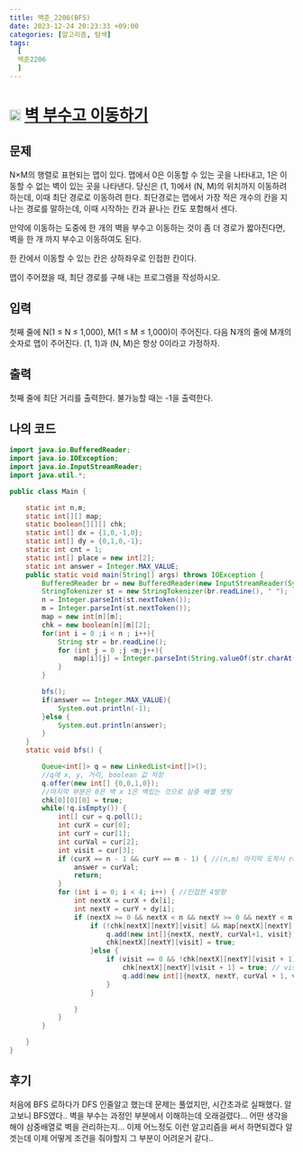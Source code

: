 ```yaml
---
title: 백준_2206(BFS)
date: 2023-12-24 20:23:33 +09:00
categories: [알고리즘, 탐색]
tags:
  [
  백준2206
  ]
---
```


# <img width="20px"  src="https://d2gd6pc034wcta.cloudfront.net/tier/13.svg" class="solvedac-tier"> [벽 부수고 이동하기](https://www.acmicpc.net/problem/2206) 



## 문제
<p>N×M의 행렬로 표현되는 맵이 있다. 맵에서 0은 이동할 수 있는 곳을 나타내고, 1은 이동할 수 없는 벽이 있는 곳을 나타낸다. 당신은 (1, 1)에서 (N, M)의 위치까지 이동하려 하는데, 이때 최단 경로로 이동하려 한다. 최단경로는 맵에서 가장 적은 개수의 칸을 지나는 경로를 말하는데, 이때 시작하는 칸과 끝나는 칸도 포함해서 센다.</p>

<p>만약에 이동하는 도중에 한 개의 벽을 부수고 이동하는 것이 좀 더 경로가 짧아진다면, 벽을 한 개 까지 부수고 이동하여도 된다.</p>

<p>한 칸에서 이동할 수 있는 칸은 상하좌우로 인접한 칸이다.</p>

<p>맵이 주어졌을 때, 최단 경로를 구해 내는 프로그램을 작성하시오.</p>

## 입력
<p>첫째 줄에 N(1 ≤ N ≤ 1,000), M(1 ≤ M ≤ 1,000)이 주어진다. 다음 N개의 줄에 M개의 숫자로 맵이 주어진다. (1, 1)과 (N, M)은 항상 0이라고 가정하자.</p>

## 출력
<p>첫째 줄에 최단 거리를 출력한다. 불가능할 때는 -1을 출력한다.</p>

## 나의 코드
```java
import java.io.BufferedReader;
import java.io.IOException;
import java.io.InputStreamReader;
import java.util.*;

public class Main {

    static int n,m;
    static int[][] map;
    static boolean[][][] chk;
    static int[] dx = {1,0,-1,0};
    static int[] dy = {0,1,0,-1};
    static int cnt = 1;
    static int[] place = new int[2];
    static int answer = Integer.MAX_VALUE;
    public static void main(String[] args) throws IOException {
        BufferedReader br = new BufferedReader(new InputStreamReader(System.in));
        StringTokenizer st = new StringTokenizer(br.readLine(), " ");
        n = Integer.parseInt(st.nextToken());
        m = Integer.parseInt(st.nextToken());
        map = new int[n][m];
        chk = new boolean[n][m][2];
        for(int i = 0 ;i < n ; i++){
            String str = br.readLine();
            for (int j = 0 ;j <m;j++){
                map[i][j] = Integer.parseInt(String.valueOf(str.charAt(j)));
            }
        }

        bfs();
        if(answer == Integer.MAX_VALUE){
            System.out.println(-1);
        }else {
            System.out.println(answer);
        }
    }
    static void bfs() {

        Queue<int[]> q = new LinkedList<int[]>();
        //q에 x, y, 거리, boolean 값 저장
        q.offer(new int[] {0,0,1,0}); 
        //마지막 부분은 0은 벽 x 1은 벽있는 것으로 삼중 배열 셋팅
        chk[0][0][0] = true;
        while(!q.isEmpty()) {
            int[] cur = q.poll();
            int curX = cur[0];
            int curY = cur[1];
            int curVal = cur[2];
            int visit = cur[3];
            if (curX == n - 1 && curY == m - 1) { //(n,m) 마지막 도착시 return
                answer = curVal;
                return;
            }
            for (int i = 0; i < 4; i++) { //인접한 4방향 
                int nextX = curX + dx[i];
                int nextY = curY + dy[i];
                if (nextX >= 0 && nextX < n && nextY >= 0 && nextY < m) {
                    if (!chk[nextX][nextY][visit] && map[nextX][nextY] == 0) { //행당 위치 가 0 일경우는 벽이 없는 부분이여서 이 부분을 체크
                        q.add(new int[]{nextX, nextY, curVal+1, visit}); // visit는 0으로 저장 
                        chk[nextX][nextY][visit] = true;
                    }else {
                        if (visit == 0 && !chk[nextX][nextY][visit + 1]) { // visit 0이고 visit+1인 경우에 방문하지 않으면 벽을 부수는 부분
                            chk[nextX][nextY][visit + 1] = true; // visit+1를 하여 저장 
                            q.add(new int[]{nextX, nextY, curVal + 1, visit + 1});
                        }
                    }

                }
            }
        }

    }
}

```
## 후기
<p>처음에 BFS 로하다가 DFS 인줄알고 했는데 문제는 풀었지만, 시간초과로 실패했다. 알고보니 BFS였다.. 벽을 부수는 과정인 부분에서 이해하는데 오래걸렸다...
어떤 생각을 해야 삼중배열로 벽을 관리하는지... 이제 어느정도 이런 알고리즘을 써서 하면되겠다 알겟는데 이제 어떻게 조건을 줘야할지 그 부분이 어려운거 같다.. </p>
